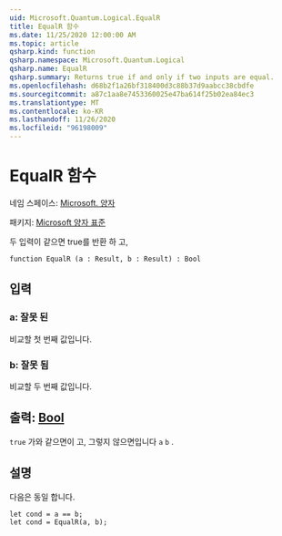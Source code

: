 ```yaml
---
uid: Microsoft.Quantum.Logical.EqualR
title: EqualR 함수
ms.date: 11/25/2020 12:00:00 AM
ms.topic: article
qsharp.kind: function
qsharp.namespace: Microsoft.Quantum.Logical
qsharp.name: EqualR
qsharp.summary: Returns true if and only if two inputs are equal.
ms.openlocfilehash: d68b2f1a26bf318400d3c88b37d9aabcc38cbdfe
ms.sourcegitcommit: a87c1aa8e7453360025e47ba614f25b02ea84ec3
ms.translationtype: MT
ms.contentlocale: ko-KR
ms.lasthandoff: 11/26/2020
ms.locfileid: "96198009"
---
```

# <a name="equalr-function"></a>EqualR 함수

네임 스페이스: [Microsoft. 양자](xref:Microsoft.Quantum.Logical)

패키지: [Microsoft 양자 표준](https://nuget.org/packages/Microsoft.Quantum.Standard)


두 입력이 같으면 true를 반환 하 고,

```qsharp
function EqualR (a : Result, b : Result) : Bool
```


## <a name="input"></a>입력

### <a name="a--__invalidresult__"></a>a: __잘못 <Result> 된__

비교할 첫 번째 값입니다.


### <a name="b--__invalidresult__"></a>b: __잘못 <Result> 됨__

비교할 두 번째 값입니다.



## <a name="output--bool"></a>출력: [Bool](xref:microsoft.quantum.lang-ref.bool)

`true` 가와 같으면이 고, 그렇지 않으면입니다 `a` `b` .

## <a name="remarks"></a>설명

다음은 동일 합니다.

```Q#
let cond = a == b;
let cond = EqualR(a, b);
```